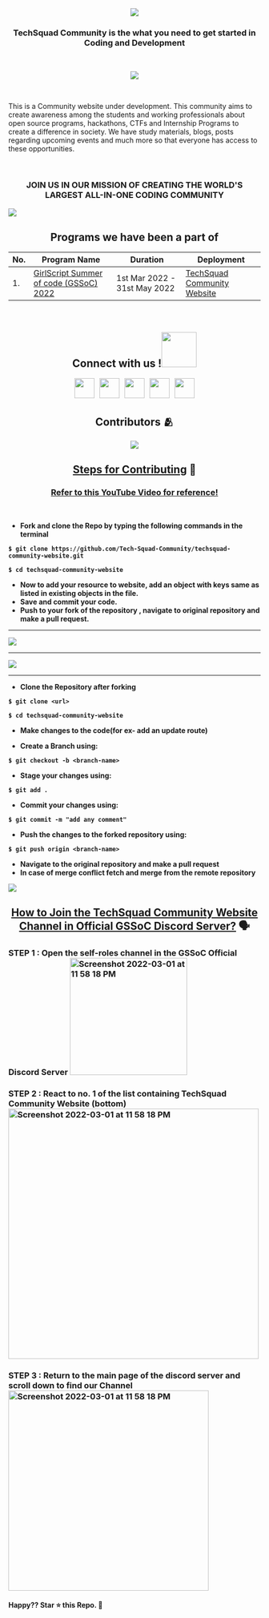 <div align="center">
<a href="https://github.com/Tech-Squad-Community">
<img src="https://user-images.githubusercontent.com/91361382/155606516-df37c0f7-ecbb-40e0-a704-d2e779517a64.png"></a>
</div>

<h3 align="center"> TechSquad Community is the what you need to get started in Coding and Development</h3>

<br>
<p align="center">
  <img src="https://readme-typing-svg.herokuapp.com?color=%2336BCF7&lines=Welcome+to+TechSquad+Community+!;Let's+Build+our+Website+Together;Thanks+for+Contributing"
 <img src= 'https://capsule-render.vercel.app/api?type=rect&color=gradient&height=2.5'/>
</p>
<br>

This is a Community website under development. This community aims to create awareness among the students and working professionals about open source programs, hackathons, CTFs and Internship Programs to create a difference in society.
We have study materials, blogs, posts regarding upcoming events and much more so that everyone has access to these opportunities.

<br>
<h3 align="center">JOIN US IN OUR MISSION OF CREATING THE WORLD'S LARGEST ALL-IN-ONE CODING COMMUNITY</h3>

![](https://user-images.githubusercontent.com/73097560/115834477-dbab4500-a447-11eb-908a-139a6edaec5c.gif)
<br>
<div align="center">
<h2 align="center"><b>Programs we have been a part of<b></h2>

| No. | Program Name                                                                        | Duration                     | Deployment                                                                |
| --- | ----------------------------------------------------------------------------------- | ---------------------------- | ------------------------------------------------------------------------- |
| 1.  | <a href="https://gssoc.girlscript.tech/">GirlScript Summer of code (GSSoC) 2022</a> | 1st Mar 2022 - 31st May 2022 | <a href="https://techsquadcommunity.tech">TechSquad Community Website</a> |

 </div>
<br>
<h2 align="center"><b>Connect with us !<b><img src='https://raw.githubusercontent.com/ShahriarShafin/ShahriarShafin/main/Assets/handshake.gif' width="70px"> </h2>
<p align="center"> 
<a href="#"><img src="https://img.icons8.com/bubbles/500/000000/discord-logo.png" width="40px" height="40px"/></a>
&nbsp;
<a href="https://github.com/Tech-Squad-Community"><img src="https://img.icons8.com/bubbles/500/000000/github.png" width="40px" height="40px"/></a>
&nbsp;
<a href="mailto:techsquad.aot@gmail.com"><img src="https://img.icons8.com/clouds/500/000000/apple-mail.png" width="40px" height="40px"/></a>
&nbsp;
<a href="https://twitter.com/techsquadcomm"><img src="https://img.icons8.com/bubbles/500/000000/twitter.png" width="40px" height="40px"/></a>
&nbsp;
<a href="https://www.linkedin.com/company/tech-squad2084/"><img src="https://img.icons8.com/bubbles/500/000000/linkedin.png" width="40px" height="40px"/></a>

<br>

<h2 align="center"><b>Contributors 🫂</b></h2>

<p align="center">
<a href="https://github.com/Tech-Squad-Community/techsquad-community-website/graphs/contributors">
  <img src="https://contrib.rocks/image?repo=Tech-Squad-Community/techsquad-community-website" />
</a>

<br>

<h2 align="center"><u><b>Steps for Contributing</u> 🚀</b></h2>
  
  <a href = "https://www.youtube.com/watch?v=u169J_merY8"><h3 align = "center">Refer to this YouTube Video for reference! </h3></a>
  
<br>

- Fork and clone the Repo by typing the following commands in the terminal

```
$ git clone https://github.com/Tech-Squad-Community/techsquad-community-website.git

$ cd techsquad-community-website
```

<!--
- Open this folder in your favourite IDE. <br>
- Run `npm install`.<br>
- Run `git pull` command to sync with remote repo.<br>
  <br> -->
<!-- - Run `npm start` for starting server. -->

- Now to add your resource to website, add an object with keys same as listed in existing objects in the file.<br>
- Save and commit your code.<br>
- Push to your fork of the repository , navigate to original repository and make a pull request.<br>

<!-- <strong>Backend</strong>

> **Note**: You must have Nodejs installed

- Fork and clone the Repo by typing the following commands in the terminal

```
$ git clone https://github.com/DSC-JSS-NOIDA/QuickLearn.git
$ cd QuickLearn
``` -->

<hr>

<img src="https://user-images.githubusercontent.com/91361382/155701708-44ab2dce-7bbf-4694-9c18-8a435695f636.jpg">

<hr>

<img src="https://user-images.githubusercontent.com/91361382/155702002-758b86ca-62db-4fe0-9b50-4651560b652c.jpg">


<hr>

- Clone the Repository after forking 
```
$ git clone <url>

$ cd techsquad-community-website
```

- Make changes to the code(for ex- add an update route)


- Create a Branch using:

```
$ git checkout -b <branch-name>
```

- Stage your changes using:

```
$ git add .
```

- Commit your changes using:

```
$ git commit -m "add any comment"
```

- Push the changes to the forked repository using:

```
$ git push origin <branch-name>
```

- Navigate to the original repository and make a pull request
- In case of merge conflict  fetch and merge from the remote repository
<img src ="https://docs.github.com/assets/images/help/repository/fetch-and-merge-button.png">

  
<h2 align="center"><u><b>How to Join the TechSquad Community Website Channel in Official GSSoC Discord Server?</u> 🗣</b></h2>

  <h3>STEP 1 :   Open the self-roles channel in the GSSoC Official Discord Server 
    <img width="234" alt="Screenshot 2022-03-01 at 11 58 18 PM" src="https://user-images.githubusercontent.com/91361382/156226977-ed31cef9-ccf7-434e-b5ad-0bb6efb3d957.jpeg">
  <h3>STEP 2 :    React to no. 1 of the list containing TechSquad Community Website (bottom)
    <img width="500" alt="Screenshot 2022-03-01 at 11 58 18 PM" src="https://user-images.githubusercontent.com/91361382/156227037-e3987554-6df5-4612-b941-e9b4e06598b5.jpeg">  
  <h3>STEP 3 :   Return to the main page of the discord server and scroll down to find our Channel
   <img width="400" alt="Screenshot 2022-03-01 at 11 58 18 PM" src="https://user-images.githubusercontent.com/91361382/156227466-841d84d9-b211-4439-b793-03ae311079fa.png">

  

#### Happy?? Star ⭐ this Repo. 🤩
